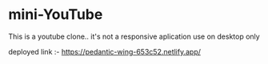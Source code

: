 # mini-YouTube
This is a youtube clone..
it's not a responsive aplication use on desktop only

deployed link :- https://pedantic-wing-653c52.netlify.app/
